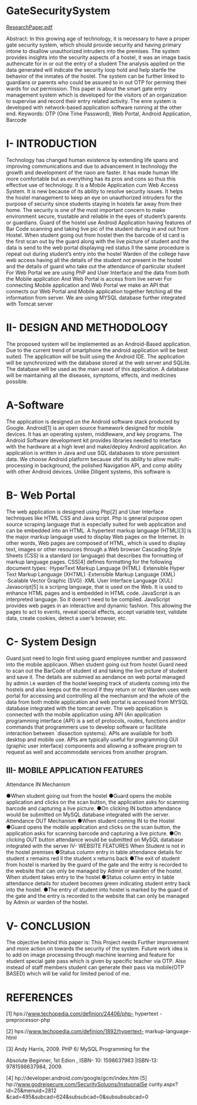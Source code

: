 # GateSecuritySystem

[ResearchPaper.pdf](https://github.com/iranjeet/movie_rating_system/files/4869972/ResearchPaper.pdf)

Abstract: In this growing age of technology, it is
necessary to have a proper gate security system, which
should provide security and having primary intone to
disallow unauthorized intruders into the premises. The
system provides insights into the security aspects of a
hostel, it was an image basis authencate for in or out the
entry of a student The analysis applied on the data
generated will indicate the security loop hold and help
startle the behavior of the inmates of the hostel. The
system can be further linked to guardians or parents who
could be assured to in out OTP for perming their wards
for out permission. This paper is about the smart gate
entry management system which is developed for the
visitors of an organization to supervise and record their
entry related activity. The enre system is developed
with network-based application software running at the
other end.
Keywords: OTP (One Time Password), Web Portal,
Android Application, Barcode


#  I- INTRODUCTION

Technology has changed human existence by
extending life spans and improving communications and
due to advancement in technology the growth and
development of the naon are faster. It has made human
life more comfortable but as everything has its pros and
cons so thus this effective use of technology. It is a
Mobile Application cum Web Access System. It is new
because of its ability to resolve security issues. It helps
the hostel management to keep an eye on unauthorized
intruders for the purpose of security since students
staying in hostels far away from their home. The security
is one of the most important concern to make
environment secure, trustable and reliable in the eyes of
student’s parents or guardians. Guard of the hostel use
Android Application having features of Bar Code
scanning and taking live pic of the student during in and
out from Hostel. When student going out from hostel
then the barcode of id card is the first scan out by the guard along with the live picture of student and the data
is send to the web portal displaying red status ll the same
procedure is repeat out during student’s entry into the
hostel Warden of the college have web access having all
the details of the student not present in the hostel and the
details of guard who take out the attendance of particular
student For Web Portal we are using PhP and User
Interface and the data from both the Mobile application
And Web Portal is access from live server For
connecting Mobile application and Web Portal we make
an API that connects our Web Portal and
Mobile application together fetching all the information
from server. We are using MYSQL database further
integrated with Tomcat server
#  II- DESIGN AND METHODOLOGY
The proposed system will be implemented as
an Android-Based application. Due to the current trend
of smartphone the android application will be best
suited. The application will be built using the Android
IDE. The application will be synchronized with the
database stored at the web server and SQLite. The
database will be used as the main asset of this
application. A database will be maintaining all the
diseases, symptoms, effects, and medicines possible.
# A-Software
The application is designed on the Android software
stack produced by Google. Android[1] is an open source
framework designed for mobile devices. It has an
operating system, middleware, and key programs. The
Android Software development kit provides libraries
needed to interface with the hardware at a high level and
make/deploy Android application. An application is
written in Java and use SQL databases to store persistent
data. We choose Android platform because ofof its ability
to allow multi-processing in background, the polished
Navigation API, and comp ability with other Android
devices. Unlike Diligent systems, this software is
# B- Web Portal
The web application is designed using Php[2] and User
Interface techniques like HTML CSS and Java script.
Php is general purpose open source scraping language
that is especially suited for web application and can be
embedded into an HTML. A hypertext markup language
(HTML)[3] is the major markup language used to
display Web pages on the Internet. In other words, Web
pages are composed of HTML, which is used to display
text, images or other resources through a Web browser
Cascading Style Sheets (CSS) is a standard (or language)
that describes the formatting of markup language pages.
CSS[4] defines formatting for the following document
types:
·HyperText Markup Language (HTML)
·Extensible Hyper Text Markup Language (XHTML)
·Extensible Markup Language (XML)
·Scalable Vector Graphic (SVG)
·XML User Interface Language (XUL)
Javascript[5] is a scripng language, that is used on the
Web. It is used to enhance HTML pages and is
embedded in HTML code. JavaScript is an interpreted
language. So it doesn't need to be compiled. JavaScript
provides web pages in an interactive and dynamic
fashion. This allowing the pages to act to events, reveal
special effects, accept variable text, validate data, create
cookies, detect a user’s browser, etc.
# C- System Design
Guard just need to login first using guard employee
number and password into the mobile applicaon. When
student going out from hostel Guard need to scan out the
BarCode of student id and taking the live picture of
student and save it. The details are submied as aendance
on web portal managed by admin i.e warden of the
hostel keeping track of students coming into the hostels
and also keeps out the record if they return or not
Warden uses web portal for accessing and controlling all
the mechanism and the whole of the data from both
mobile application and web portal is accessed from
MYSQL database integrated with the tomcat server. The
web application is connected with the mobile application
using API (An application programming interface (API)
is a set of protocols, routes, functions and/or commands
that programmers use to develop software or facilitate
interaction between `dissection systems). APIs are
available for both desktop and mobile use. APIs are
typically useful for programming GUI (graphic user
interface) components and allowing a software program
to request as well and accommodate services from
another program.
## III- MOBILE APPLICATION FEATURES
Attendance IN Mechanism

●When student going out from the hostel
●Guard opens the mobile application and clicks on the
scan button, the application asks for scanning barcode
and capturing a live picture.
●On clicking IN button attendance would be submitted
on MySQL database integrated with the server.
Attendance OUT Mechanism
●When student coming IN to the Hostel
●Guard opens the mobile application and clicks on the
scan button, the application asks for scanning barcode
and capturing a live picture.
●On clicking OUT button attendance would be
submitted on MySQL database integrated with the server
IV- WEBSITE FEATURES
When Student is not in the hostel premises
●Status column entry in table attendance details for
student x remains red ll the student x returns back
●The exit of student from hostel is marked by
the guard of the gate and the entry is recorded to the
website that can only be managed
by Admin or warden of the hostel.
When student takes entry to the hostel
●Status column entry in table attendance details for
student becomes green indicating student entry back into
the hostel.
●The entry of student into hostel is marked by
the guard of the gate and the entry is recorded to the
website that can only be managed
by Admin or warden of the hostel.
#  V- CONCLUSION
The objective behind this paper is:
This Project needs Further improvement and more action
on towards the security of the system.
Future work idea is to add on image processing through
machine learning and feature for student special gate
pass which is given by specific teacher via OTP.
Also instead of staff members student can generate their
pass via mobile(OTP BASED) which will be valid for
limited period of me.

# REFERENCES

[1] hps://www.techopedia.com/definion/24406/php-
hypertext -preprocessor-php

[2] hps://www.techopedia.com/definion/1892/hypertext-
markup-language-html

[3] Andy Harris, 2009. PHP 6/ MySQL Programming for the

Absolute Beginner, 1st Edion , ISBN-
10: 1598637983 |ISBN-13: 9781598637984, 2009.

[4] hp://developer.android.com/google/gcm/index.htm
[5] hp://www.godrejsecure.com/SecuritySoluons/InstuonalSe
curity.aspx?id=25&menuid=2812
&cad=495&subcad=624&subsubcad=0&subsubsubcad=0
